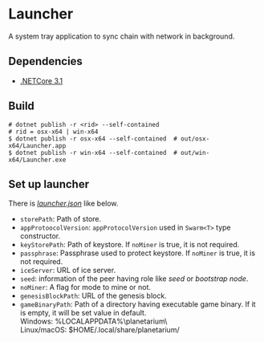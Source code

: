 # Launcher

A system tray application to sync chain with network in background.

## Dependencies

- [.NETCore 3.1]

[.NETCore 3.1]: https://dotnet.microsoft.com/download/dotnet-core/3.1

## Build

```/bin/bash
# dotnet publish -r <rid> --self-contained
# rid = osx-x64 | win-x64
$ dotnet publish -r osx-x64 --self-contained  # out/osx-x64/Launcher.app
$ dotnet publish -r win-x64 --self-contained  # out/win-x64/Launcher.exe
```

## Set up launcher

There is [*launcher.json*][launcher-json] like below.

- `storePath`: Path of store.
- `appProtoocolVersion`: `appProtocolVersion` used in `Swarm<T>` type constructor.
- `keyStorePath`: Path of keystore. If `noMiner` is true, it is not required. 
- `passphrase`: Passphrase used to protect keystore. If `noMiner` is true, it is not required. 
- `iceServer`: URL of ice server.
- `seed`: information of the peer having role like *seed* or *bootstrap node*.
- `noMiner`: A flag for mode to mine or not.
- `genesisBlockPath`: URL of the genesis block.
- `gameBinaryPath`: Path of a directory having executable game binary. If it is empty, it will be set value in default.  
   Windows: %LOCALAPPDATA%\planetarium\  
   Linux/macOS: $HOME/.local/share/planetarium/


[launcher-json]: ./resources/launcher.json
